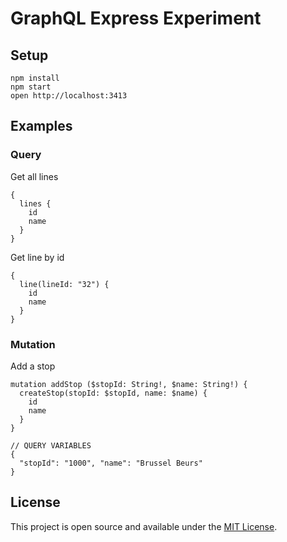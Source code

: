 # GraphQL Express Experiment

## Setup

```
npm install
npm start
open http://localhost:3413
```

## Examples

### Query

Get all lines

```
{
  lines {
    id
    name
  }
}
```

Get line by id

```
{
  line(lineId: "32") {
    id
    name
  }
}
```

### Mutation

Add a stop

```
mutation addStop ($stopId: String!, $name: String!) {
  createStop(stopId: $stopId, name: $name) {
    id
    name
  }
}

// QUERY VARIABLES
{
  "stopId": "1000", "name": "Brussel Beurs"
}
```

## License

This project is open source and available under the [MIT License](LICENSE).
